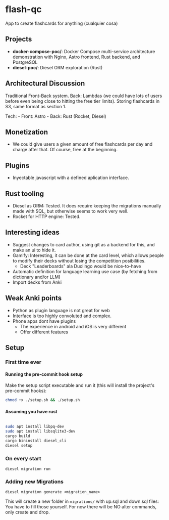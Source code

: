 # flash-qc

App to create flashcards for anything (cualquier cosa)

## Projects

- **docker-compose-poc/**: Docker Compose multi-service architecture demonstration with Nginx, Astro frontend, Rust backend, and PostgreSQL
- **diesel-poc/**: Diesel ORM exploration (Rust)

## Architectural Discussion

Traditional Front-Back system. Back: Lambdas (we could have lots of users before even being close to hitting the free tier limits). Storing flashcards in S3, same format as section 1.

Tech:
    - Front: Astro
    - Back: Rust (Rocket, Diesel)

## Monetization

- We could give users a given amount of free flashcards per day and charge after that. Of course, free at the beginning.

## Plugins

- Inyectable javascript with a defined aplication interface.

## Rust tooling

- Diesel as ORM:
    Tested. It does require keeping the migrations manually made with SQL, but otherwise seems to work very well.
- Rocket for HTTP engine:
    Tested.  

## Interesting ideas

- Suggest changes to card author, using git as a backend for this, and make an ui to hide it.
- Gamify: Interesting, it can be done at the card level, which allows people to modify their decks without losing the competition posibilities.
  - Deck "Leaderboards" ala Duolingo would be nice-to-have
- Automatic definition for language learning use case (by fetching from dictionary and/or LLM)
- Import decks from Anki

## Weak Anki points

- Python as plugin language is not great for web
- Interface is too highly convoluted and complex.
- Phone apps dont have plugins
  - The experience in android and iOS is very different
  - Offer different features

## Setup

### First time ever

#### Running the pre-commit hook setup

Make the setup script executable and run it (this will install the project's pre-commit hooks):

```bash
chmod +x ./setup.sh && ./setup.sh
```

#### Assuming you have rust

```sh

sudo apt install libpq-dev
sudo apt install libsqlite3-dev
cargo build
cargo bininstall diesel_cli
diesel setup
```

### On every start

`diesel migration run`

### Adding new Migrations

`diesel migration generate <migration_name>`

This will create a new folder in `migrations/` with up.sql and down.sql files: You have to fill those yourself.
For now there will be NO alter commands, only create and drop.
